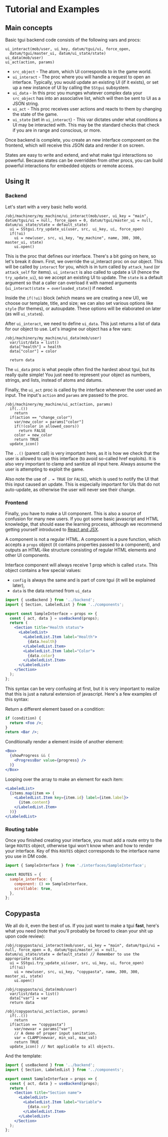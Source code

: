 # Tutorial and Examples

## Main concepts

Basic tgui backend code consists of the following vars and procs:

```
ui_interact(mob/user, ui_key, datum/tgui/ui, force_open,
  datum/tgui/master_ui, datum/ui_state/state)
ui_data(mob/user)
ui_act(action, params)
```

- `src_object` - The atom, which UI corresponds to in the game world.
- `ui_interact` - The proc where you will handle a request to open an
interface. Typically, you would update an existing UI (if it exists),
or set up a new instance of UI by calling the `SStgui` subsystem.
- `ui_data` - In this proc you munges whatever complex data your `src_object`
has into an associative list, which will then be sent to UI as a JSON string.
- `ui_act` - This proc receives user actions and reacts to them by changing
the state of the game.
- `ui_state` (set in `ui_interact`) - This var dictates under what conditions
a UI may be interacted with. This may be the standard checks that check if
you are in range and conscious, or more.

Once backend is complete, you create an new interface component on the
frontend, which will receive this JSON data and render it on screen.

States are easy to write and extend, and what make tgui interactions so
powerful. Because states can be overridden from other procs, you can build
powerful interactions for embedded objects or remote access.

## Using It

### Backend

Let's start with a very basic hello world.

```dm
/obj/machinery/my_machine/ui_interact(mob/user, ui_key = "main", datum/tgui/ui = null, force_open = 0, datum/tgui/master_ui = null, datum/ui_state/state = default_state)
  ui = SStgui.try_update_ui(user, src, ui_key, ui, force_open)
  if(!ui)
    ui = new(user, src, ui_key, "my_machine", name, 300, 300, master_ui, state)
    ui.open()
```

This is the proc that defines our interface. There's a bit going on here, so
let's break it down. First, we override the ui_interact proc on our object. This
will be called by `interact` for you, which is in turn called by `attack_hand`
(or `attack_self` for items). `ui_interact` is also called to update a UI (hence
the `try_update_ui`), so we accept an existing UI to update. The `state` is a
default argument so that a caller can overload it with named arguments
(`ui_interact(state = overloaded_state)`) if needed.

Inside the `if(!ui)` block (which means we are creating a new UI), we choose our
template, title, and size; we can also set various options like `style` (for
themes), or autoupdate. These options will be elaborated on later (as will
`ui_state`s).

After `ui_interact`, we need to define `ui_data`. This just returns a list of
data for our object to use. Let's imagine our object has a few vars:

```dm
/obj/machinery/my_machine/ui_data(mob/user)
  var/list/data = list()
  data["health"] = health
  data["color"] = color

  return data
```

The `ui_data` proc is what people often find the hardest about tgui, but its
really quite simple! You just need to represent your object as numbers, strings,
and lists, instead of atoms and datums.

Finally, the `ui_act` proc is called by the interface whenever the user used an
input. The input's `action` and `params` are passed to the proc.

```dm
/obj/machinery/my_machine/ui_act(action, params)
  if(..())
    return
  if(action == "change_color")
    var/new_color = params["color"]
    if(!(color in allowed_coors))
      return FALSE
    color = new_color
    return TRUE
  update_icon()
```

The `..()` (parent call) is very important here, as it is how we check that the
user is allowed to use this interface (to avoid so-called href exploits). It is
also very important to clamp and sanitize all input here. Always assume the user
is attempting to exploit the game.

Also note the use of `. = TRUE` (or `FALSE`), which is used to notify the UI
that this input caused an update. This is especially important for UIs that do
not auto-update, as otherwise the user will never see their change.

### Frontend

Finally, you have to make a UI component. This is also a source of
confusion for many new users. If you got some basic javascript and HTML
knowledge, that should ease the learning process, although we recommend
getting yourself introduced to
[React and JSX](https://reactjs.org/docs/introducing-jsx.html).

A component is not a regular HTML. A component is a pure function, which
accepts a `props` object (it contains properties passed to a component),
and outputs an HTML-like structure consisting of regular HTML elements and
other UI components.

Interface component will always receive 1 prop which is called `state`.
This object contains a few special values:

- `config` is always the same and is part of core tgui
(it will be explained later),
- `data` is the data returned from `ui_data`

```jsx
import { useBackend } from '../backend';
import { Section, LabeledList } from '../components';

export const SampleInterface = props => {
  const { act, data } = useBackend(props);
  return (
    <Section title="Health status">
      <LabeledList>
        <LabeledList.Item label="Health">
          {data.health}
        </LabeledList.Item>
        <LabeledList.Item label="Color">
          {data.color}
        </LabeledList.Item>
      </LabeledList>
    </Section>
  );
};
```

This syntax can be very confusing at first, but it is very important to
realize that this is just a natural extension of javascript. Here's a few
examples of this syntax:

Return a different element based on a condition:

```jsx
if (condition) {
  return <Foo />;
}
return <Bar />;
```

Conditionally render a element inside of another element:

```jsx
<Box>
  {showProgress && (
    <ProgressBar value={progress} />
  )}
</Box>
```

Looping over the array to make an element for each item:

```jsx
<LabeledList>
  {items.map(item => (
    <LabeledList.Item key={item.id} label={item.label}>
      {item.content}
    </LabeledList.Item>
  ))}
</LabeledList>
```

### Routing table

Once you finished creating your interface, you must add a route entry to
the large `ROUTES` object, otherwise tgui won't know when and how to render
your interface. Key of this `ROUTES` object corresponds to the interface
name you use in DM code.

```js
import { SampleInterface } from './interfaces/SampleInterface';

const ROUTES = {
  sample_interface: {
    component: () => SampleInterface,
    scrollable: true,
  },
};
```

## Copypasta

We all do it, even the best of us. If you just want to make a tgui **fast**,
here's what you need (note that you'll probably be forced to clean your shit up
upon code review):

```dm
/obj/copypasta/ui_interact(mob/user, ui_key = "main", datum/tgui/ui = null, force_open = 0, datum/tgui/master_ui = null, datum/ui_state/state = default_state) // Remember to use the appropriate state.
  ui = SStgui.try_update_ui(user, src, ui_key, ui, force_open)
  if(!ui)
    ui = new(user, src, ui_key, "copypasta", name, 300, 300, master_ui, state)
    ui.open()

/obj/copypasta/ui_data(mob/user)
  var/list/data = list()
  data["var"] = var
  return data

/obj/copypasta/ui_act(action, params)
  if(..())
    return
  if(action == "copypasta")
    var/newvar = params["var"]
    // A demo of proper input sanitation.
    var = CLAMP(newvar, min_val, max_val)
    return TRUE
  update_icon() // Not applicable to all objects.
```

And the template:

```jsx
import { useBackend } from '../backend';
import { Section, LabeledList } from '../components';

export const SampleInterface = props => {
  const { act, data } = useBackend(props);
  return (
    <Section title="Section name">
      <LabeledList>
        <LabeledList.Item label="Variable">
          {data.var}
        </LabeledList.Item>
      </LabeledList>
    </Section>
  );
};
```
